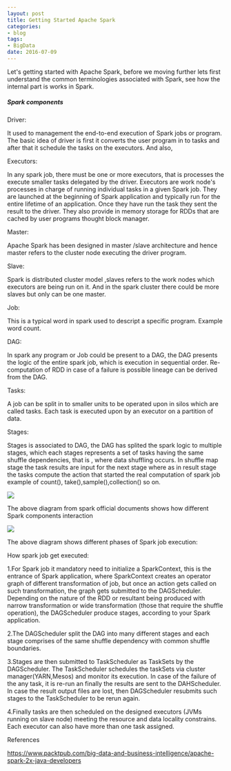 ```yaml
---
layout: post
title: Getting Started Apache Spark
categories:
- blog
tags:
- BigData
date: 2016-07-09
---
```


Let's getting started with Apache Spark,  before we moving further lets first understand the common terminologies associated with Spark, see how the internal part is works in Spark.

##### Spark components

Driver: 

It used to management the end-to-end execution of Spark jobs or program. The basic idea of driver is first it converts the user program in to tasks and after that it schedule the tasks on the executors. And also,  

Executors:

In any spark job, there must be one or more executors, that is processes the execute smaller tasks delegated by the driver. Executors are work node's processes in charge of running individual tasks in a given Spark job. They are launched at the beginning of Spark application and typically run for the entire lifetime of an application. Once they have run the task they sent the result to the driver. They also provide in memory storage for RDDs that are cached by user programs thought block manager.

Master: 

Apache Spark has been designed in master /slave architecture and hence master refers to the cluster node executing the driver program.

Slave:

Spark is distributed cluster model ,slaves refers to the work nodes which executors are being run on it. And in the spark cluster there could be more slaves but only can be one master.  

Job:

This is a typical word in spark used to descript a specific program. Example  word count.

DAG:

In spark any program or Job could be present to a DAG, the DAG presents the logic of the entire spark job, which is execution in sequential order. Re-computation of RDD in case of a failure is possible lineage can be derived from the DAG.

Tasks:

A job can be split in to smaller units to be operated upon in silos which are called tasks. Each task is executed upon by an executor on a partition of data.

Stages:

Stages is associated to DAG, the DAG has splited the spark logic to multiple stages, which each stages represents a set of tasks having the same shuffle dependencies, that is , where data shuffling occurs. In shuffle map stage the task results are input for the next stage where as in result stage the tasks compute the action that started the real computation of spark job example of count(), take(),sample(),collection() so on.

![](http://feng.io/static/spark_internal/01.png)

The above diagram from spark official documents shows how different Spark components interaction 



![](http://feng.io/static/spark_internal/02.png)

The above diagram shows different phases of Spark job execution:

How spark job get executed:

1.For Spark job it mandatory need to initialize a SparkContext, this is the entrance of Spark application, where SparkContext creates an operator graph of different transformation of job, but once an action gets called on such transformation, the graph gets submitted to the DAGScheduler. Depending on the nature of the RDD or resultant being produced with narrow transformation or wide transformation (those that require the shuffle operation), the DAGScheduler produce stages, according to your Spark application.

2.The DAGScheduler split the DAG into many different stages and each stage comprises of the same shuffle dependency with common shuffle boundaries. 

3.Stages are then  submitted to TaskScheduler as TaskSets by the DAGScheduler. The TaskScheduler schedules the taskSets via cluster manager(YARN,Mesos) and monitor its execution. In case of the failure of the any task, it is re-run an finally the results are sent to the DAHScheduler. In case the result output files are lost, then DAGScheduler resubmits such stages to the TaskScheduler to be rerun again.

4.Finally tasks are then scheduled on the designed executors (JVMs running on slave node) meeting the resource and data locality constrains. Each executor can also have more than one task assigned.



References

https://www.packtpub.com/big-data-and-business-intelligence/apache-spark-2x-java-developers